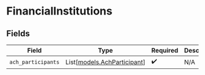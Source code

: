 # FinancialInstitutions


## Fields

| Field                                                      | Type                                                       | Required                                                   | Description                                                |
| ---------------------------------------------------------- | ---------------------------------------------------------- | ---------------------------------------------------------- | ---------------------------------------------------------- |
| `ach_participants`                                         | List[[models.AchParticipant](../models/achparticipant.md)] | :heavy_check_mark:                                         | N/A                                                        |